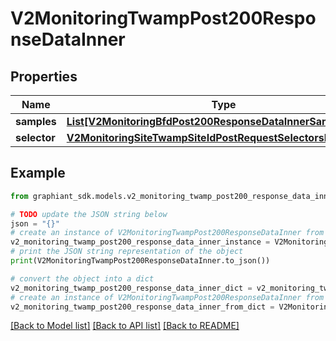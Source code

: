 # V2MonitoringTwampPost200ResponseDataInner


## Properties

Name | Type | Description | Notes
------------ | ------------- | ------------- | -------------
**samples** | [**List[V2MonitoringBfdPost200ResponseDataInnerSamplesInner]**](V2MonitoringBfdPost200ResponseDataInnerSamplesInner.md) |  | [optional] 
**selector** | [**V2MonitoringSiteTwampSiteIdPostRequestSelectorsInner**](V2MonitoringSiteTwampSiteIdPostRequestSelectorsInner.md) |  | [optional] 

## Example

```python
from graphiant_sdk.models.v2_monitoring_twamp_post200_response_data_inner import V2MonitoringTwampPost200ResponseDataInner

# TODO update the JSON string below
json = "{}"
# create an instance of V2MonitoringTwampPost200ResponseDataInner from a JSON string
v2_monitoring_twamp_post200_response_data_inner_instance = V2MonitoringTwampPost200ResponseDataInner.from_json(json)
# print the JSON string representation of the object
print(V2MonitoringTwampPost200ResponseDataInner.to_json())

# convert the object into a dict
v2_monitoring_twamp_post200_response_data_inner_dict = v2_monitoring_twamp_post200_response_data_inner_instance.to_dict()
# create an instance of V2MonitoringTwampPost200ResponseDataInner from a dict
v2_monitoring_twamp_post200_response_data_inner_from_dict = V2MonitoringTwampPost200ResponseDataInner.from_dict(v2_monitoring_twamp_post200_response_data_inner_dict)
```
[[Back to Model list]](../README.md#documentation-for-models) [[Back to API list]](../README.md#documentation-for-api-endpoints) [[Back to README]](../README.md)


